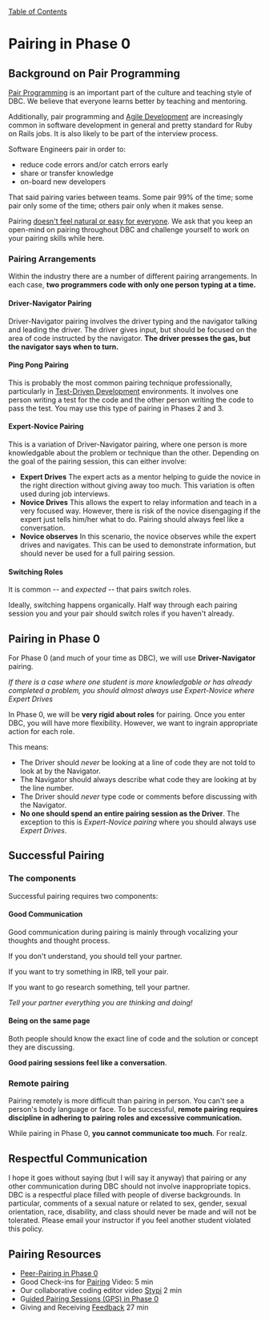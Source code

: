 [Table of Contents](readme.md)

# Pairing in Phase 0

## Background on Pair Programming

[Pair Programming](http://en.wikipedia.org/wiki/Pair_programming) is an important part of the culture and teaching style of DBC.  We believe that everyone learns better by teaching and mentoring.

Additionally, pair programming and [Agile Development](http://en.wikipedia.org/wiki/Agile_software_development) are increasingly common in software development in general and pretty standard for Ruby on Rails jobs.  It is also likely to be part of the interview process.

Software Engineers pair in order to:

* reduce code errors and/or catch errors early
* share or transfer knowledge
* on-board new developers

That said pairing varies between teams.  Some pair 99% of the time; some pair only some of the time; others pair only when it makes sense.

Pairing [doesn't feel natural or easy for everyone](http://blogs.atlassian.com/2009/06/pair_programming_is_kryptonite/). We ask that you keep an open-mind on pairing throughout DBC and challenge yourself to work on your pairing skills while here.

### Pairing Arrangements

Within the industry there are a number of different pairing arrangements.  In each case, **two programmers code with only one person typing at a time.**

#### Driver-Navigator Pairing
Driver-Navigator pairing involves the driver typing and the navigator talking and leading the driver.  The driver gives input, but should be focused on the area of code instructed by the navigator.  **The driver presses the gas, but the navigator says when to turn.**

#### Ping Pong Pairing
This is probably the most common pairing technique professionally, particularly in [Test-Driven Development](http://en.wikipedia.org/wiki/Test-driven_development) environments. It involves one person writing a test for the code and the other person writing the code to pass the test.  You may use this type of pairing in Phases 2 and 3.

#### Expert-Novice Pairing
This is a variation of Driver-Navigator pairing, where one person is more knowledgable about the problem or technique than the other. Depending on the goal of the pairing session, this can either involve:

* **Expert Drives** The expert acts as a mentor helping to guide the novice in the right direction without giving away too much.  This variation is often used during job interviews.
* **Novice Drives** This allows the expert to relay information and teach in a very focused way.  However, there is risk of the novice disengaging if the expert just tells him/her what to do.  Pairing should always feel like a conversation.
* **Novice observes** In this scenario, the novice observes while the expert drives and navigates.  This can be used to demonstrate information, but should never be used for a full pairing session.

#### Switching Roles
It is common -- and *expected* -- that pairs switch roles.

Ideally, switching happens organically.
Half way through each pairing session you and your pair should switch roles if you haven't already.




## Pairing in Phase 0

For Phase 0 (and much of your time as DBC), we will use **Driver-Navigator** pairing.

*If there is a case where one student is more knowledgable or has already completed a problem, you should almost always use Expert-Novice where Expert Drives*

In Phase 0, we will be **very rigid about roles** for pairing.  Once you enter DBC, you will have more flexibility.  However, we want to ingrain appropriate action for each role.

This means:

* The Driver should *never* be looking at a line of code they are not told to look at by the Navigator.
* The Navigator should always describe what code they are looking at by the line number.
* The Driver should *never* type code or comments before discussing with the Navigator.
* **No one should spend an entire pairing session as the Driver**. The exception to this is *Expert-Novice pairing* where you should always use *Expert Drives*.



## Successful Pairing

### The components
Successful pairing requires two components:

#### Good Communication
Good communication during pairing is mainly through vocalizing your thoughts and thought process.

If you don't understand, you should tell your partner.

If you want to try something in IRB, tell your pair.

If you want to go research something, tell your partner.

*Tell your partner everything you are thinking and doing!*

#### Being on the same page
Both people should know the exact line of code and the solution or concept they are discussing.

**Good pairing sessions feel like a conversation**.


### Remote pairing
Pairing remotely is more difficult than pairing in person.  You can't see a person's body language or face.  To be successful, **remote pairing requires discipline in adhering to pairing roles and excessive communication.**

While pairing in Phase 0, **you cannot communicate too much**.  For realz.

## Respectful Communication
I hope it goes without saying (but I will say it anyway) that pairing or any other communication during DBC should not involve inappropriate topics.  DBC is a respectful place filled with people of diverse backgrounds.  In particular, comments of a sexual nature or related to sex, gender, sexual orientation, race, disability, and class should never be made and will not be tolerated.  Please email your instructor if you feel another student violated this policy.


## Pairing Resources
- [Peer-Pairing in Phase 0](peer-pairing-sessions.md)
- Good Check-ins for [Pairing](https://vimeo.com/76662569) Video: 5 min
- Our collaborative coding editor video [Stypi](https://vimeo.com/76870082) 2 min
- G[uided Pairing Sessions (GPS) in Phase 0](guided-pairing-sessions.md)
- Giving and Receiving [Feedback](https://vimeo.com/99780302) 27 min